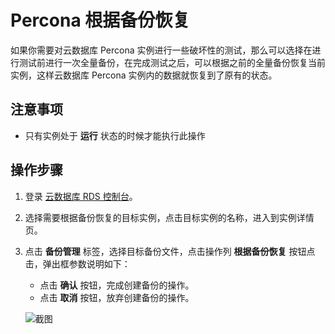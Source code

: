 # Percona 根据备份恢复
如果你需要对云数据库 Percona 实例进行一些破坏性的测试，那么可以选择在进行测试前进行一次全量备份，在完成测试之后，可以根据之前的全量备份恢复当前实例，这样云数据库 Percona 实例内的数据就恢复到了原有的状态。

## 注意事项
* 只有实例处于 **运行** 状态的时候才能执行此操作

## 操作步骤
1. 登录 [云数据库 RDS 控制台](https://rds-console.jdcloud.com/database)。
2. 选择需要根据备份恢复的目标实例，点击目标实例的名称，进入到实例详情页。
3. 点击 **备份管理** 标签，选择目标备份文件，点击操作列 **根据备份恢复** 按钮点击，弹出框参数说明如下：
    * 点击 **确认** 按钮，完成创建备份的操作。
    * 点击 **取消** 按钮，放弃创建备份的操作。  
    
    ![截图](../../../../../../image/RDS/restore-rds-instance.png)
